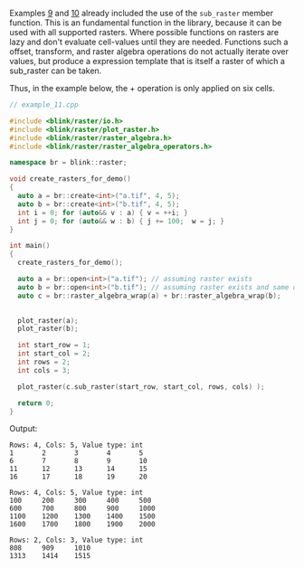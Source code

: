 Examples [9](.\example_9.md) and [10](.\example_10.md) already included the use of the `sub_raster` member function. This is an fundamental function in the library, because it can be used with all supported rasters. Where possible functions on rasters are lazy and don't evaluate cell-values until they are needed. Functions such a offset, transform, and raster algebra operations do not actually iterate over values, but produce a expression template that is itself a raster of which a sub_raster can be taken. 

Thus, in the example below, the + operation is only applied on six cells.
 
```cpp
// example_11.cpp

#include <blink/raster/io.h>
#include <blink/raster/plot_raster.h>
#include <blink/raster/raster_algebra.h>
#include <blink/raster/raster_algebra_operators.h>

namespace br = blink::raster;

void create_rasters_for_demo()
{
  auto a = br::create<int>("a.tif", 4, 5);
  auto b = br::create<int>("b.tif", 4, 5);
  int i = 0; for (auto&& v : a) { v = ++i; }
  int j = 0; for (auto&& w : b) { j += 100;  w = j; }
}

int main()
{
  create_rasters_for_demo();

  auto a = br::open<int>("a.tif"); // assuming raster exists
  auto b = br::open<int>("b.tif"); // assuming raster exists and same dimensions as "a.tif"
  auto c = br::raster_algebra_wrap(a) + br::raster_algebra_wrap(b);

  
  plot_raster(a);
  plot_raster(b);

  int start_row = 1;
  int start_col = 2;
  int rows = 2;
  int cols = 3;

  plot_raster(c.sub_raster(start_row, start_col, rows, cols) );

  return 0;
}
```

Output: 
```
Rows: 4, Cols: 5, Value type: int
1       2       3       4       5
6       7       8       9       10
11      12      13      14      15
16      17      18      19      20

Rows: 4, Cols: 5, Value type: int
100     200     300     400     500
600     700     800     900     1000
1100    1200    1300    1400    1500
1600    1700    1800    1900    2000

Rows: 2, Cols: 3, Value type: int
808     909     1010
1313    1414    1515
```
